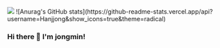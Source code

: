 <img src="https://capsule-render.vercel.app/api?type=slice&color=auto&height=300&section=header&text='Hanjjong's%20github'&fontSize=50" />
![Anurag's GitHub stats](https://github-readme-stats.vercel.app/api?username=Hanjjong&show_icons=true&theme=radical)


### Hi there 👋 I'm jongmin!
<!--
**Hanjjong/Hanjjong** is a ✨ _special_ ✨ repository because its `README.md` (this file) appears on your GitHub profile.

Here are some ideas to get you started:

- 🔭 I’m currently working on ...
- 🌱 I’m currently learning ...
- 👯 I’m looking to collaborate on ...
- 🤔 I’m looking for help with ...
- 💬 Ask me about ...
- 📫 How to reach me: ...
- 😄 Pronouns: ...
- ⚡ Fun fact: ...
-->
